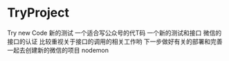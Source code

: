# TryProject
Try new Code
新的测试
一个适合写公众号的代T码
一个新的测试和接口
微信的接口的认证
比较重视关于接口的调用的相关工作哟
下一步做好有关的部署和完善
一起去创建新的微信的项目
nodemon

